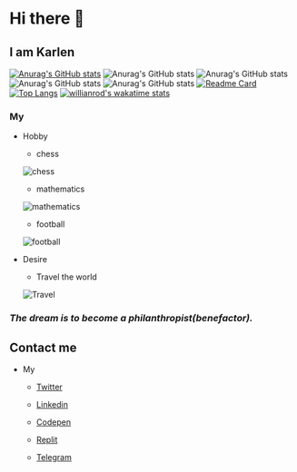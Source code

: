 # Hi there 👋

## I am Karlen

[![Anurag's GitHub stats](https://github-readme-stats.vercel.app/api?username=KarlenNersisyan)](https://github.com/KarlenNersisyan/github-readme-stats)
![Anurag's GitHub stats](https://github-readme-stats.vercel.app/api?username=KarlenNersisyan&hide=contribs,prs)
![Anurag's GitHub stats](https://github-readme-stats.vercel.app/api?username=KarlenNersisyan&count_private=true)
![Anurag's GitHub stats](https://github-readme-stats.vercel.app/api?username=KarlenNersisyan&show_icons=true)
![Anurag's GitHub stats](https://github-readme-stats.vercel.app/api?username=KarlenNersisyan&show_icons=true&theme=merko)
[![Readme Card](https://github-readme-stats.vercel.app/api/pin/?username=KarlenNersisyan&repo=Cinema-News)](https://github.com/KarlenNersisyan/Cinema-News)
[![Top Langs](https://github-readme-stats.vercel.app/api/top-langs/?username=KarlenNersisyan&layout=compact)](https://github.com/Karlennersisyan/Todo-List)
[![willianrod's wakatime stats](https://github-readme-stats.vercel.app/api/wakatime?username=KarlenNersisyan)](https://github.com/KarlenNersisyan/Cinema-News)






### My

* Hobby

    * chess

    ![chess](https://www.plymouthpubliclibrary.org/wp-content/uploads/2016/08/Chess-300x200.jpg)

    * mathematics

    ![mathematics](https://images.newscientist.com/wp-content/uploads/2014/12/11164217/maths-gettyimages-5716961731.jpg?width=300)

    * football

    ![football](https://www.newcastlesportsinjury.co.uk/wp-content/uploads/2016/11/physiotherapists-in-football-300x200.jpg)

* Desire 

    * Travel the world

    ![Travel](https://encrypted-tbn0.gstatic.com/images?q=tbn:ANd9GcTkyUR6ZmDxs3DXVFamVdIizkP_t-MSB_J-zGUioi5BOL7ku69VidL3AMDL3-YWpvyaXpk&usqp=CAU)

    
### _The dream is to become a philanthropist(benefactor)._


## Contact me

* My

    * [Twitter](https://twitter.com/nersisyan_karl)

    * [Linkedin](https://www.linkedin.com/in/karlen-nersisyan/)

    * [Codepen](https://codepen.io/karlennersisyan/)

    * [Replit](https://replit.com/@KarlenNersisyan)

    * [Telegram](https://t.me/NKarlen)

